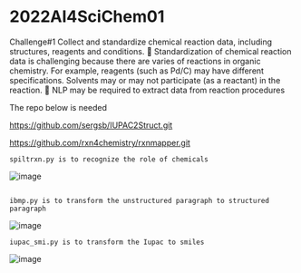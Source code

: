 # 2022AI4SciChem01

Challenge#1
Collect and standardize chemical reaction data, including structures, reagents and
conditions.
 Standardization of chemical reaction data is challenging because there are varies
of reactions in organic chemistry. For example, reagents (such as Pd/C) may have
different specifications. Solvents may or may not participate (as a reactant) in the
reaction.
 NLP may be required to extract data from reaction procedures

The repo below is needed

https://github.com/sergsb/IUPAC2Struct.git

https://github.com/rxn4chemistry/rxnmapper.git

```
spiltrxn.py is to recognize the role of chemicals
```
![image](https://user-images.githubusercontent.com/45339996/170239994-1a9d4b1d-79e3-47a0-926e-e18bcd44802c.png)
```

ibmp.py is to transform the unstructured paragraph to structured paragraph
```
![image](https://user-images.githubusercontent.com/45339996/170240029-b0180239-bade-4200-856e-297b1c8b1a47.png)
```
iupac_smi.py is to transform the Iupac to smiles
```

![image](https://user-images.githubusercontent.com/45339996/170240066-809224b5-6286-4109-b2cf-79ff46fcc6a5.png)
